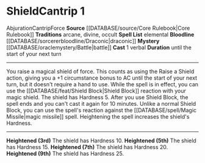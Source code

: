 ﻿---
actions: '[one-action]'
bloodline: '[[DATABASE/sorcererbloodline/Draconic|Draconic]]'
component:
- Verbal
duration: until the start of your next turn
heighten: 3rd, 5th, 7th, 9th
heighten_level: 1, 3, 5, 7, 9
id: '280'
level: '1'
mystery: '[[DATABASE/oraclemystery/Battle|Battle]]'
name: Shield
rarity: Common
school: Abjuration
source: '[[DATABASE/source/Core Rulebook|Core Rulebook]]'
tradition:
- Arcane
- Divine
- Occult
- Elemental
trait:
- '[[DATABASE/trait/Abjuration|Abjuration]]'
- '[[DATABASE/trait/Cantrip|Cantrip]]'
- '[[DATABASE/trait/Force|Force]]'
type: Cantrip

---
# Shield<span class="item-type">Cantrip 1</span>

<span class="item-trait">Abjuration</span><span class="item-trait">Cantrip</span><span class="item-trait">Force</span>
**Source** [[DATABASE/source/Core Rulebook|Core Rulebook]] 
**Traditions** arcane, divine, occult
**Spell List** elemental
**Bloodline** [[DATABASE/sorcererbloodline/Draconic|draconic]]
**Mystery** [[DATABASE/oraclemystery/Battle|battle]]
**Cast** <span class="action-icon">1</span> verbal
**Duration** until the start of your next turn

---
You raise a magical shield of force. This counts as using the Raise a Shield action, giving you a +1 circumstance bonus to AC until the start of your next turn, but it doesn't require a hand to use.
 While the spell is in effect, you can use the [[DATABASE/feat/Shield Block|Shield Block]] reaction with your magic shield. The shield has Hardness 5. After you use Shield Block, the spell ends and you can't cast it again for 10 minutes. Unlike a normal Shield Block, you can use the spell's reaction against the [[DATABASE/spell/Magic Missile|magic missile]] spell.
 Heightening the spell increases the shield's Hardness.

---
**Heightened (3rd)** The shield has Hardness 10.
**Heightened (5th)** The shield has Hardness 15.
**Heightened (7th)** The shield has Hardness 20.
**Heightened (9th)** The shield has Hardness 25.